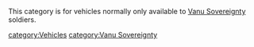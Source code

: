 This category is for vehicles normally only available to [Vanu
Sovereignty](Vanu_Sovereignty "wikilink") soldiers.

[category:Vehicles](category:Vehicles "wikilink") [category:Vanu
Sovereignty](category:Vanu_Sovereignty "wikilink")
